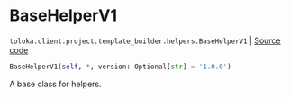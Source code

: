 # BaseHelperV1
`toloka.client.project.template_builder.helpers.BaseHelperV1` | [Source code](https://github.com/Toloka/toloka-kit/blob/v1.2.3/src/client/project/template_builder/helpers.py#L23)

```python
BaseHelperV1(self, *, version: Optional[str] = '1.0.0')
```

A base class for helpers.

